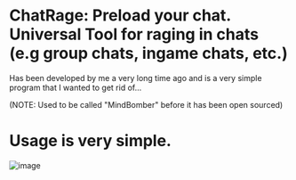 # ChatRage: Preload your chat. Universal Tool for raging in chats (e.g group chats, ingame chats, etc.)


Has been developed by me a very long time ago and is a very simple program that I wanted to get rid of...

(NOTE: Used to be called "MindBomber" before it has been open sourced)

# Usage is very simple.

![image](https://user-images.githubusercontent.com/62474734/128791113-67f7ae2c-9898-4277-a488-84454d48e5dd.png)

